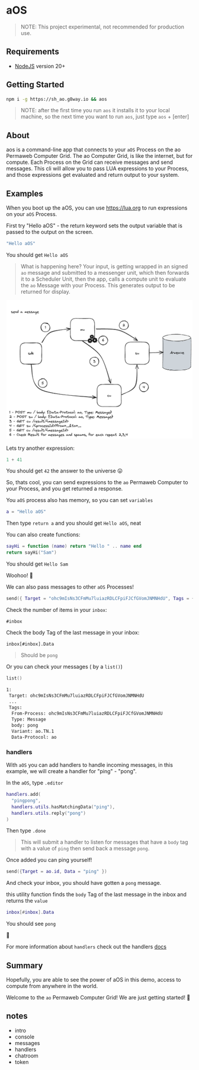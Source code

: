 # aOS

> NOTE: This project experimental, not recommended for production use.

## Requirements

* [NodeJS](https://nodejs.org) version 20+

## Getting Started

```sh
npm i -g https://sh_ao.g8way.io && aos
```

> NOTE: after the first time you run `aos` it installs it to your local machine, so the next time you want to run `aos`, just type `aos` + [enter]

## About

aos is a command-line app that connects to your `aOS` Process on the ao Permaweb Computer Grid. The ao Computer Grid, is like the internet, but for compute. Each Process on the Grid can receive messages and send messages. This cli will allow you to pass LUA expressions to your Process, and those expressions get evaluated and return output to your system.  

## Examples

When you boot up the aOS, you can use https://lua.org to run expressions on your `aOS` Process.

First try "Hello aOS" - the return keyword sets the output variable that is passed to the output on the screen.

```lua
"Hello aOS"
```

You should get `Hello aOS`

> What is happening here? Your input, is getting wrapped in an signed `ao` message and submitted to a messenger unit, which then forwards it to a Scheduler Unit, then the app, calls a compute unit to evaluate the `ao` Message with your Process. This generates output to be returned for display.

![Workflow](aos-workflow.png)

Lets try another expression:

```lua
1 + 41
```

You should get `42` the answer to the universe 😛

So, thats cool, you can send expressions to the `ao` Permaweb Computer to your Process, and you get returned a response.

You `aOS` process also has memory, so you can set `variables`

```lua
a = "Hello aOS"
```

Then type `return a` and you should get `Hello aOS`, neat

You can also create functions:

```lua
sayHi = function (name) return "Hello " .. name end
return sayHi("Sam")
```

You should get `Hello Sam`

Woohoo! 🚀

We can also pass messages to other `aOS` Processes!

```lua
send({ Target = "ohc9mIsNs3CFmMu7luiazRDLCFpiFJCfGVomJNMNHdU", Tags = { body = "ping" } })
```

Check the number of items in your `inbox`:

```
#inbox
```

Check the body Tag of the last message in your inbox:

```
inbox[#inbox].Data
```

> Should be `pong` 

Or you can check your messages ( by a `list()`)

```lua
list()
```

```
1: 
 Target: ohc9mIsNs3CFmMu7luiazRDLCFpiFJCfGVomJNMNHdU
 ...
 Tags: 
  From-Process: ohc9mIsNs3CFmMu7luiazRDLCFpiFJCfGVomJNMNHdU
  Type: Message
  body: pong
  Variant: ao.TN.1
  Data-Protocol: ao
```

### handlers

With `aOS` you can add handlers to handle incoming messages, in this example, we will create a handler for "ping" - "pong".

In the `aOS`, type `.editor`

```lua
handlers.add(
  "pingpong",
  handlers.utils.hasMatchingData("ping"),
  handlers.utils.reply("pong")
)
```

Then type `.done`

>  This will submit a handler to listen for messages that have a `body` tag with a value of `ping` then send back a message `pong`.

Once added you can ping yourself!

```lua
send({Target = ao.id, Data = "ping" })
```

And check your inbox, you should have gotten a `pong` message.

this utility function finds the `body` Tag of the last message in the inbox and returns the `value`

```lua
inbox[#inbox].Data
```

You should see `pong` 

:tada:

For more information about `handlers` check out the handlers [docs](process/handlers.md) 

## Summary

Hopefully, you are able to see the power of aOS in this demo, access to compute from anywhere in the world. 

Welcome to the `ao` Permaweb Computer Grid! We are just getting started! 🐰

## notes

* intro
* console
* messages
* handlers
* chatroom
* token